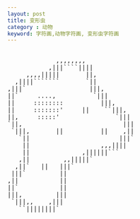 ```yaml
---
layout: post
title: 变形虫
category : 动物
keyword: 字符画,动物字符画, 变形虫字符画
---
```


<pre>

             ,,,,,,,,
           ,|||````||||
     ,,,,|||||       ||,
  ,||||```````       `||
,|||`                 |||,
||`     ....,          `|||
||     ::::::::          |||,
||     :::::::'     ||    ``|||,
||,     :::::'               `|||
`||,                           |||
 `|||,       ||          ||    ,||
   `||                        |||`
    ||                   ,,,||||
    ||              ,||||||```
   ,||         ,,|||||`
  ,||`   ||   |||`
 |||`         ||
,||           ||
||`           ||
|||,         |||
 `|||,,    ,|||
   ``||||||||`
 </pre>

